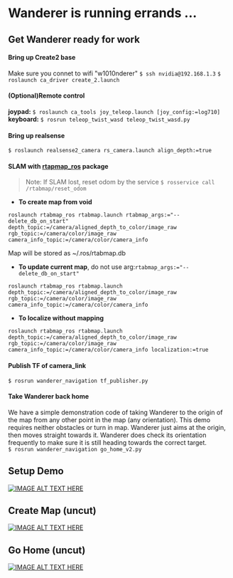 # Wanderer is running errands ...

## Get Wanderer ready for work

#### Bring up Create2 base
Make sure you connet to wifi "w1010nderer"
`$ ssh nvidia@192.168.1.3`
`$ roslaunch ca_driver create_2.launch`

#### (Optional)Remote control
**joypad\:** `$ roslaunch ca_tools joy_teleop.launch [joy_config:=log710]` <br/>
**keyboard\:** `$ rosrun teleop_twist_wasd teleop_twist_wasd.py`

#### Bring up realsense
`$ roslaunch realsense2_camera rs_camera.launch align_depth:=true`

#### SLAM with  [rtapmap_ros](http://wiki.ros.org/rtabmap_ros) package
> Note: If SLAM lost, reset odom by the service `$ rosservice call /rtabmap/reset_odom`
- **To create map from void**
```
roslaunch rtabmap_ros rtabmap.launch rtabmap_args:="--delete_db_on_start" depth_topic:=/camera/aligned_depth_to_color/image_raw rgb_topic:=/camera/color/image_raw camera_info_topic:=/camera/color/camera_info
```
Map will be stored as ~/.ros/rtabmap.db
- **To update current map**, do not use arg:`rtabmap_args:="--delete_db_on_start"` <br/>
```
roslaunch rtabmap_ros rtabmap.launch depth_topic:=/camera/aligned_depth_to_color/image_raw rgb_topic:=/camera/color/image_raw camera_info_topic:=/camera/color/camera_info
```
- **To localize without mapping**
```
roslaunch rtabmap_ros rtabmap.launch depth_topic:=/camera/aligned_depth_to_color/image_raw rgb_topic:=/camera/color/image_raw camera_info_topic:=/camera/color/camera_info localization:=true
```
#### Publish TF of camera_link
`$ rosrun wanderer_navigation tf_publisher.py`

#### Take Wanderer back home
We have a simple demonstration code of taking Wanderer to the origin of the map from any other point in the map (any orientation). This demo requires neither obstacles or turn in map. Wanderer just aims at the origin, then moves straight towards it. Wanderer does check its orientation frequently to make sure it is still heading towards the correct target.  
`$ rosrun wanderer_navigation go_home_v2.py`

## Setup Demo
[![IMAGE ALT TEXT HERE](https://img.youtube.com/vi/wKk3F-CmCj8/0.jpg)](https://youtu.be/wKk3F-CmCj8)

## Create Map (uncut)
[![IMAGE ALT TEXT HERE](https://img.youtube.com/vi/wZM87L1v570/0.jpg)](https://youtu.be/wZM87L1v570)

## Go Home (uncut)
[![IMAGE ALT TEXT HERE](https://img.youtube.com/vi/x4rCqfsHLwc/0.jpg)](https://youtu.be/x4rCqfsHLwc)
